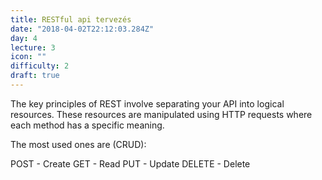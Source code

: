 ```yaml
---
title: RESTful api tervezés
date: "2018-04-02T22:12:03.284Z"
day: 4
lecture: 3
icon: ""
difficulty: 2
draft: true
---
```


The key principles of REST involve separating your API into logical resources. These resources are manipulated using HTTP requests where each method has a specific meaning.

The most used ones are (CRUD):

POST - Create
GET - Read
PUT - Update
DELETE - Delete